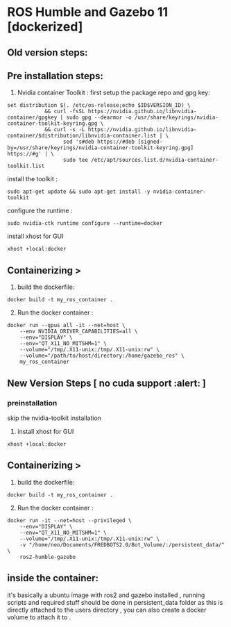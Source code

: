 # ROS Humble and Gazebo 11 [dockerized]

## Old version steps:
## Pre installation steps: 

1. Nvidia container Toolkit : 
first setup the package repo and gpg key: 
```
set distribution $(. /etc/os-release;echo $ID$VERSION_ID) \
            && curl -fsSL https://nvidia.github.io/libnvidia-container/gpgkey | sudo gpg --dearmor -o /usr/share/keyrings/nvidia-container-toolkit-keyring.gpg \
            && curl -s -L https://nvidia.github.io/libnvidia-container/$distribution/libnvidia-container.list | \
                  sed 's#deb https://#deb [signed-by=/usr/share/keyrings/nvidia-container-toolkit-keyring.gpg] https://#g' | \
                  sudo tee /etc/apt/sources.list.d/nvidia-container-toolkit.list
```
install the toolkit : 
```
sudo apt-get update && sudo apt-get install -y nvidia-container-toolkit
```

configure the runtime : 
```
sudo nvidia-ctk runtime configure --runtime=docker
```

install xhost for GUI
```
xhost +local:docker
```

## Containerizing >

1. build the dockerfile: 
```
docker build -t my_ros_container .
```

2. Run the docker container : 
```
docker run --gpus all -it --net=host \
    --env NVIDIA_DRIVER_CAPABILITIES=all \
    --env="DISPLAY" \
    --env="QT_X11_NO_MITSHM=1" \
    --volume="/tmp/.X11-unix:/tmp/.X11-unix:rw" \
    --volume="/path/to/host/directory:/home/gazebo_ros" \
    my_ros_container

```


## New Version Steps [ no cuda support :alert: ]
### preinstallation
skip the nvidia-toolkit installation
1. install xhost for GUI
```
xhost +local:docker
```

## Containerizing > 

1. build the dockerfile: 
```
docker build -t my_ros_container .
```

2. Run the docker container : 
```
docker run -it --net=host --privileged \
    --env="DISPLAY" \
    --env="QT_X11_NO_MITSHM=1" \
    --volume="/tmp/.X11-unix:/tmp/.X11-unix:rw" \
    -v "/home/neo/Documents/FREDBOTS2.0/Bot_Volume/:/persistent_data/" \
    ros2-humble-gazebo
```


## inside the container:
it's basically a ubuntu image with ros2 and gazebo installed , running scripts and required stuff should be done in persistent_data folder as this is directly attached to the users directory , you can also create a docker volume to attach it to .

